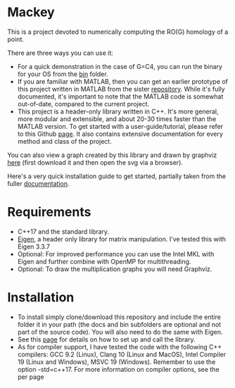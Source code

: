 # Mackey
This is a project devoted to numerically computing the RO(G) homology of a point. 

There are three ways you can use it:

* For a quick demonstration in the case of G=C4, you can run the binary for your OS from the <a href="https://github.com/NickG-Math/Mackey/tree/master/bin">bin</a> folder.
* If you are familiar with MATLAB, then you can get an earlier prototype of this project written in MATLAB from the sister <a href="https://github.com/NickG-Math/C4-Homology">repository</a>. While it's fully documented, it's important to note that the MATLAB code is somewhat out-of-date, compared to the current project. 
* This project is a header-only library written in C++. It's more general, more modular and extensible, and about 20-30 times faster than the MATLAB version. To get started with a user-guide/tutorial, please refer to this Github <a href="https://nickg-math.github.io/Mackey/html/index.html">page</a>. It also contains extensive documentation for every method and class of the project.

You can also view a graph created by this library and drawn by graphviz  <a href="https://github.com/NickG-Math/Mackey/blob/master/Multiplication_Graph.svg">here</a> (first download it and then open the svg via a browser).



Here's a very quick installation guide to get started, partially taken from the fuller <a href="https://nickg-math.github.io/Mackey/html/index.html">documentation</a>.

# Requirements
* C++17 and the standard library.
* <a href="http://eigen.tuxfamily.org/index.php?title=Main_Page">Eigen</a>, a header only library for matrix manipulation. I've tested this with Eigen 3.3.7
* Optional: For improved performance you can use the Intel MKL with Eigen and further combine with OpenMP for multithreading.
* Optional: To draw the multiplication graphs you will need Graphviz.

# Installation
* To install simply clone/download this repository and include the entire folder it in your path (the docs and bin subfolders are optional and not part of the source code). You will also need to do the same with Eigen.
* See this <a href="https://nickg-math.github.io/Mackey/html/use.html">page</a> for details on how to set up and call the library.
* As for compiler support, I have tested the code with the following C++ compilers: GCC 9.2 (Linux), Clang 10 (Linux and MacOS), Intel Compiler 19 (Linux and Windows), MSVC 19 (Windows). Remember to use the option -std=c++17. For more information on compiler options, see the per page


